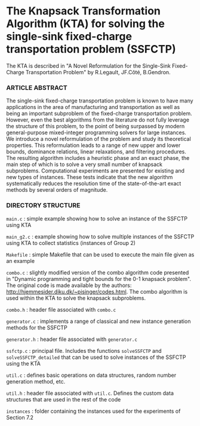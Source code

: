 # The Knapsack Transformation Algorithm (KTA) for solving the single-sink fixed-charge transportation problem (SSFCTP)

The KTA is described in "A Novel Reformulation for the Single-Sink Fixed-Charge Transportation Problem" by R.Legault, JF.Côté, B.Gendron.

### ARTICLE ABSTRACT

The single-sink fixed-charge transportation problem is known to have many applications in the area of manufacturing and transportation as well as being an important subproblem of the fixed-charge transportation problem. However, even the best algorithms from the literature do not fully leverage the structure of this problem, to the point of being surpassed by modern general-purpose mixed-integer programming solvers for large instances. We introduce a novel reformulation of the problem and study its theoretical properties. This reformulation leads to a range of new upper and lower bounds, dominance relations, linear relaxations, and filtering procedures. The resulting algorithm includes a heuristic phase and an exact phase, the main step of which is to solve a very small number of knapsack subproblems. Computational experiments are presented for existing and new types of instances. These tests indicate that the new algorithm systematically reduces the resolution time of the state-of-the-art exact methods by several orders of magnitude.


### DIRECTORY STRUCTURE

`main.c` : simple example showing how to solve an instance of the SSFCTP using KTA

`main_g2.c` : example showing how to solve multiple instances of the SSFCTP using KTA to collect statistics (instances of Group 2)

`Makefile` : simple Makefile that can be used to execute the main file given as an example

`combo.c` : slightly modified version of the combo algorithm code presented in "Dynamic programming and tight bounds
for the 0-1 knapsack problem". The original code is made available by the authors: http://hjemmesider.diku.dk/~pisinger/codes.html.
The combo algorithm is used within the KTA to solve the knapsack subproblems.

`combo.h` : header file associated with `combo.c`

`generator.c` : implements a range of classical and new instance generation methods for the SSFCTP

`generator.h` : header file associated with `generator.c`

`ssfctp.c` : principal file. Includes the functions `solveSSFCTP` and `solveSSFCTP_detailed` that can be used to solve instances
of the SSFCTP using the KTA

`util.c` : defines basic operations on data structures, random number generation method, etc.

`util.h` : header file associated with `util.c`. Defines the custom data structures that are used in the rest of the code

`instances` : folder containing the instances used for the experiments of Section 7.2
